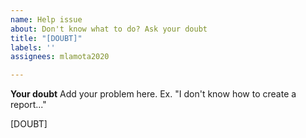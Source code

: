 ```yaml
---
name: Help issue
about: Don't know what to do? Ask your doubt
title: "[DOUBT]"
labels: ''
assignees: mlamota2020

---
```


**Your doubt**
Add your problem here. Ex. "I don't know how to create a report..."

[DOUBT]
